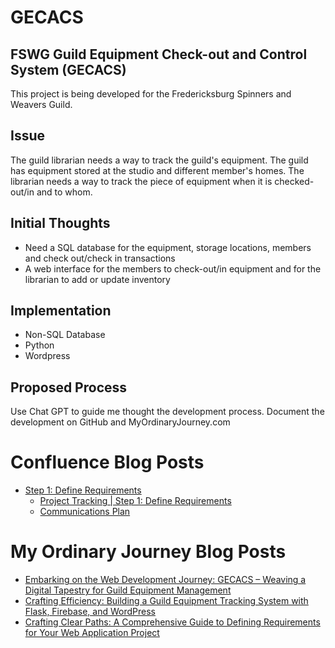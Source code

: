 # GECACS
## FSWG Guild Equipment Check-out and Control System (GECACS)
This project is being developed for the Fredericksburg Spinners and Weavers Guild.

## Issue
The guild librarian needs a way to track the guild's equipment. The guild has equipment stored at the studio and different member's homes. The librarian needs a way to track the piece of equipment when it is checked-out/in and to whom.

## Initial Thoughts
* Need a SQL database for the equipment, storage locations, members and check out/check in transactions
* A web interface for the members to check-out/in equipment and for the librarian to add or update inventory

## Implementation
* Non-SQL Database
* Python
* Wordpress

## Proposed Process
Use Chat GPT to guide me thought the development process. Document the development on GitHub and MyOrdinaryJourney.com

# Confluence Blog Posts
* [Step 1: Define Requirements]([url](https://lesley-reynolds.atlassian.net/l/cp/1WiXg791)https://lesley-reynolds.atlassian.net/l/cp/1WiXg791)
     * [Project Tracking | Step 1: Define Requirements]([url](https://lesley-reynolds.atlassian.net/l/cp/1Vx1E33z))
     * [Communications Plan]([url](https://lesley-reynolds.atlassian.net/l/cp/719rga2q))

# My Ordinary Journey Blog Posts
* [Embarking on the Web Development Journey: GECACS – Weaving a Digital Tapestry for Guild Equipment Management]([url](https://myordinaryjourney.com/embarking-on-the-web-development-journey-gecacs-weaving-a-digital-tapestry-for-guild-equipment-management/)https://myordinaryjourney.com/embarking-on-the-web-development-journey-gecacs-weaving-a-digital-tapestry-for-guild-equipment-management/)
* [Crafting Efficiency: Building a Guild Equipment Tracking System with Flask, Firebase, and WordPress]([url](https://myordinaryjourney.com/crafting-efficiency-building-a-guild-equipment-tracking-system-with-flask-firebase-and-wordpress/)https://myordinaryjourney.com/crafting-efficiency-building-a-guild-equipment-tracking-system-with-flask-firebase-and-wordpress/)
* [Crafting Clear Paths: A Comprehensive Guide to Defining Requirements for Your Web Application Project]([url](https://myordinaryjourney.com/crafting-clear-paths-a-comprehensive-guide-to-defining-requirements-for-your-web-application-project/)https://myordinaryjourney.com/crafting-clear-paths-a-comprehensive-guide-to-defining-requirements-for-your-web-application-project/)
